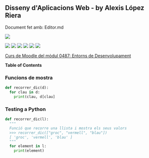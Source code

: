 ## Disseny d'Aplicacions Web - by Alexis López Riera

Document fet amb: Editor.md

![](https://pandao.github.io/editor.md/images/logos/editormd-logo-180x180.png)

![](https://img.shields.io/github/stars/pandao/editor.md.svg) ![](https://img.shields.io/github/forks/pandao/editor.md.svg) ![](https://img.shields.io/github/tag/pandao/editor.md.svg) ![](https://img.shields.io/github/release/pandao/editor.md.svg) ![](https://img.shields.io/github/issues/pandao/editor.md.svg) ![](https://img.shields.io/bower/v/editor.md.svg)

[Curs de Moodle del mòdul 0487: Entorns de Desenvolupament](https://educaciodigital.cat/inslacetania/moodle/course/view.php?id=17871)

**Table of Contents**


### Funcions de mostra <a name="punt1"></a>
```Python
def recorrer_dic(d):
  for clau in d:
    print(clau, d[clau]
```

### Testing a Python <a name="punt2"></a>
```Python
def recorrer_dic(l):
  """
  Funció que recorre una llista i mostra els seus valors
  >>> recorrer_dic(["groc", "vermell", "blau"])
  [ 'groc', 'vermell', 'blau' ] 
  """
  for element in l:
    print(element)
```
